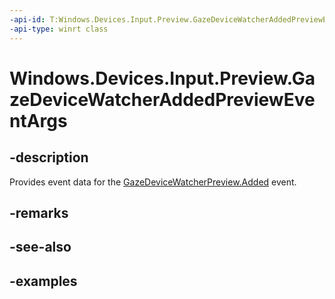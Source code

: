 ```yaml
---
-api-id: T:Windows.Devices.Input.Preview.GazeDeviceWatcherAddedPreviewEventArgs
-api-type: winrt class
---
```


<!-- Class syntax.
public class GazeDeviceWatcherAddedPreviewEventArgs 
-->

# Windows.Devices.Input.Preview.GazeDeviceWatcherAddedPreviewEventArgs

## -description
Provides event data for the [GazeDeviceWatcherPreview.Added](gazedevicewatcherpreview_added.md) event.

## -remarks

## -see-also

## -examples

